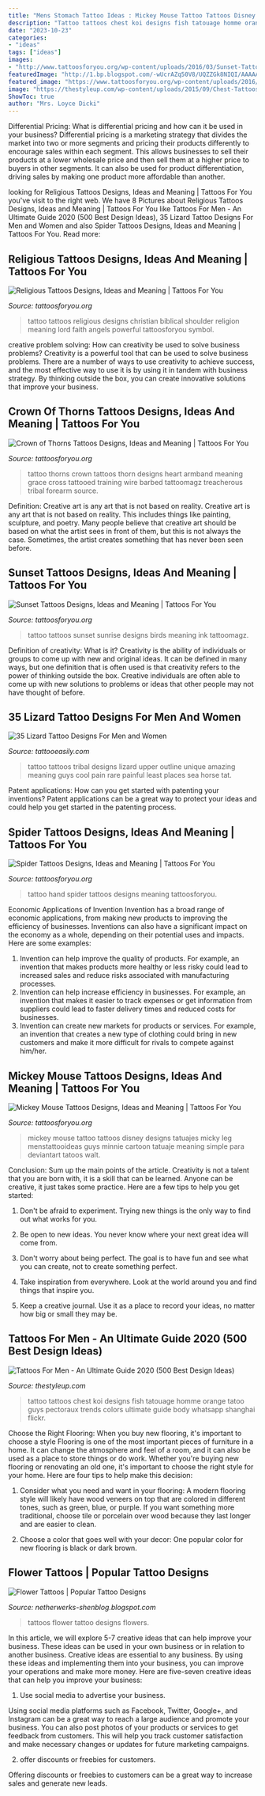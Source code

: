 ```yaml
---
title: "Mens Stomach Tattoo Ideas : Mickey Mouse Tattoo Tattoos Disney Designs Tatuajes Micky Leg Menstattooideas Guys Minnie Cartoon Tatuaje Meaning Simple Para Deviantart Tatoos Walt"
description: "Tattoo tattoos chest koi designs fish tatouage homme orange tatoo guys pectoraux trends colors ultimate guide body whatsapp shanghai flickr"
date: "2023-10-23"
categories:
- "ideas"
tags: ["ideas"]
images:
- "http://www.tattoosforyou.org/wp-content/uploads/2016/03/Sunset-Tattoos-for-Men.jpg"
featuredImage: "http://1.bp.blogspot.com/-wUcrAZq50V8/UQZZGk8NIQI/AAAAAAAANu0/ehEADGOhKDw/s1600/Flowers_tattoo_221.jpg"
featured_image: "https://www.tattoosforyou.org/wp-content/uploads/2016/03/Thorn-Crown-Tattoo.jpg"
image: "https://thestyleup.com/wp-content/uploads/2015/09/Chest-Tattoos-for-Men-120.jpg"
ShowToc: true
author: "Mrs. Loyce Dicki"
---
```



Differential Pricing: What is differential pricing and how can it be used in your business?
Differential pricing is a marketing strategy that divides the market into two or more segments and pricing their products differently to encourage sales within each segment. This allows businesses to sell their products at a lower wholesale price and then sell them at a higher price to buyers in other segments. It can also be used for product differentiation, driving sales by making one product more affordable than another.

	

		
looking for Religious Tattoos Designs, Ideas and Meaning | Tattoos For You you've visit to the right web. We have 8 Pictures about Religious Tattoos Designs, Ideas and Meaning | Tattoos For You like Tattoos For Men - An Ultimate Guide 2020 (500 Best Design Ideas), 35 Lizard Tattoo Designs For Men and Women and also Spider Tattoos Designs, Ideas and Meaning | Tattoos For You. Read more:
		
    
## Religious Tattoos Designs, Ideas And Meaning | Tattoos For You

<img loading=lazy src="http://www.tattoosforyou.org/wp-content/uploads/2013/09/Religious-Tattoo-Designs-For-Men-764x1024.jpg" onerror="this.onerror=null;this.src='https://tse2.mm.bing.net/th?id=OIP.xOn1c8wnxqDBKsMxuWXgvgHaJ7&amp;pid=15.1';" alt="Religious Tattoos Designs, Ideas and Meaning | Tattoos For You">

_Source: tattoosforyou.org_

>tattoo tattoos religious designs christian biblical shoulder religion meaning lord faith angels powerful tattoosforyou symbol. 

	

creative problem solving: How can creativity be used to solve business problems?
Creativity is a powerful tool that can be used to solve business problems. There are a number of ways to use creativity to achieve success, and the most effective way to use it is by using it in tandem with business strategy. By thinking outside the box, you can create innovative solutions that improve your business.

    
## Crown Of Thorns Tattoos Designs, Ideas And Meaning | Tattoos For You

<img loading=lazy src="https://www.tattoosforyou.org/wp-content/uploads/2016/03/Thorn-Crown-Tattoo.jpg" onerror="this.onerror=null;this.src='https://tse1.mm.bing.net/th?id=OIP.xoFSCFmvLE5TlOFKAEIBJAHaJ6&amp;pid=15.1';" alt="Crown of Thorns Tattoos Designs, Ideas and Meaning | Tattoos For You">

_Source: tattoosforyou.org_

>tattoo thorns crown tattoos thorn designs heart armband meaning grace cross tattooed training wire barbed tattoomagz treacherous tribal forearm source. 

	

Definition: Creative art is any art that is not based on reality.
Creative art is any art that is not based on reality. This includes things like painting, sculpture, and poetry. Many people believe that creative art should be based on what the artist sees in front of them, but this is not always the case. Sometimes, the artist creates something that has never been seen before.

    
## Sunset Tattoos Designs, Ideas And Meaning | Tattoos For You

<img loading=lazy src="http://www.tattoosforyou.org/wp-content/uploads/2016/03/Sunset-Tattoos-for-Men.jpg" onerror="this.onerror=null;this.src='https://tse2.mm.bing.net/th?id=OIP.Ixfs6w9KaOUUPrwyndbgRQHaJ4&amp;pid=15.1';" alt="Sunset Tattoos Designs, Ideas and Meaning | Tattoos For You">

_Source: tattoosforyou.org_

>tattoo tattoos sunset sunrise designs birds meaning ink tattoomagz. 

	

Definition of creativity: What is it?
Creativity is the ability of individuals or groups to come up with new and original ideas. It can be defined in many ways, but one definition that is often used is that creativity refers to the power of thinking outside the box. Creative individuals are often able to come up with new solutions to problems or ideas that other people may not have thought of before.

    
## 35 Lizard Tattoo Designs For Men And Women

<img loading=lazy src="http://www.tattooeasily.com/wp-content/uploads/2013/03/Lizard-Tattoo-Designs-For-Men-and-Women-16.jpg" onerror="this.onerror=null;this.src='https://tse1.mm.bing.net/th?id=OIP.MLzta3wjBNMuBcCWk_B0MgHaKt&amp;pid=15.1';" alt="35 Lizard Tattoo Designs For Men and Women">

_Source: tattooeasily.com_

>tattoo tattoos tribal designs lizard upper outline unique amazing meaning guys cool pain rare painful least places sea horse tat. 

	

Patent applications: How can you get started with patenting your inventions?
Patent applications can be a great way to protect your ideas and could help you get started in the patenting process.

    
## Spider Tattoos Designs, Ideas And Meaning | Tattoos For You

<img loading=lazy src="http://www.tattoosforyou.org/wp-content/uploads/2013/11/Spider-Tattoos.jpg" onerror="this.onerror=null;this.src='https://tse4.mm.bing.net/th?id=OIP.S_0fqUYBJ1YtVYlJtfNi_wHaJ4&amp;pid=15.1';" alt="Spider Tattoos Designs, Ideas and Meaning | Tattoos For You">

_Source: tattoosforyou.org_

>tattoo hand spider tattoos designs meaning tattoosforyou. 

	

Economic Applications of Invention
Invention has a broad range of economic applications, from making new products to improving the efficiency of businesses. Inventions can also have a significant impact on the economy as a whole, depending on their potential uses and impacts. Here are some examples: 
1. Invention can help improve the quality of products. For example, an invention that makes products more healthy or less risky could lead to increased sales and reduce risks associated with manufacturing processes. 
2. Invention can help increase efficiency in businesses. For example, an invention that makes it easier to track expenses or get information from suppliers could lead to faster delivery times and reduced costs for businesses. 
3. Invention can create new markets for products or services. For example, an invention that creates a new type of clothing could bring in new customers and make it more difficult for rivals to compete against him/her.

    
## Mickey Mouse Tattoos Designs, Ideas And Meaning | Tattoos For You

<img loading=lazy src="https://www.tattoosforyou.org/wp-content/uploads/2016/05/Tattoos-of-Mickey-Mouse.jpg" onerror="this.onerror=null;this.src='https://tse2.mm.bing.net/th?id=OIP.wsNhhyRRFbc_Xjg_0t1AYAHaJ6&amp;pid=15.1';" alt="Mickey Mouse Tattoos Designs, Ideas and Meaning | Tattoos For You">

_Source: tattoosforyou.org_

>mickey mouse tattoo tattoos disney designs tatuajes micky leg menstattooideas guys minnie cartoon tatuaje meaning simple para deviantart tatoos walt. 

	

Conclusion: Sum up the main points of the article.
Creativity is not a talent that you are born with, it is a skill that can be learned. Anyone can be creative, it just takes some practice. Here are a few tips to help you get started:
1. Don't be afraid to experiment. Trying new things is the only way to find out what works for you.

2. Be open to new ideas. You never know where your next great idea will come from.

3. Don't worry about being perfect. The goal is to have fun and see what you can create, not to create something perfect.

4. Take inspiration from everywhere. Look at the world around you and find things that inspire you.

5. Keep a creative journal. Use it as a place to record your ideas, no matter how big or small they may be.

    
## Tattoos For Men - An Ultimate Guide 2020 (500 Best Design Ideas)

<img loading=lazy src="https://thestyleup.com/wp-content/uploads/2015/09/Chest-Tattoos-for-Men-120.jpg" onerror="this.onerror=null;this.src='https://tse4.mm.bing.net/th?id=OIP.Ti1RppqYEdOyR8Cv7aj8dgHaLC&amp;pid=15.1';" alt="Tattoos For Men - An Ultimate Guide 2020 (500 Best Design Ideas)">

_Source: thestyleup.com_

>tattoo tattoos chest koi designs fish tatouage homme orange tatoo guys pectoraux trends colors ultimate guide body whatsapp shanghai flickr. 

	

Choose the Right Flooring: When you buy new flooring, it's important to choose a style
Flooring is one of the most important pieces of furniture in a home. It can change the atmosphere and feel of a room, and it can also be used as a place to store things or do work. Whether you're buying new flooring or renovating an old one, it's important to choose the right style for your home. Here are four tips to help make this decision: 
1. Consider what you need and want in your flooring: A modern flooring style will likely have wood veneers on top that are colored in different tones, such as green, blue, or purple. If you want something more traditional, choose tile or porcelain over wood because they last longer and are easier to clean. 

2. Choose a color that goes well with your decor: One popular color for new flooring is black or dark brown.

    
## Flower Tattoos | Popular Tattoo Designs

<img loading=lazy src="http://1.bp.blogspot.com/-wUcrAZq50V8/UQZZGk8NIQI/AAAAAAAANu0/ehEADGOhKDw/s1600/Flowers_tattoo_221.jpg" onerror="this.onerror=null;this.src='https://tse3.mm.bing.net/th?id=OIP.3-mibfn04xFMfls0zuk55gHaLH&amp;pid=15.1';" alt="Flower Tattoos | Popular Tattoo Designs">

_Source: netherwerks-shenblog.blogspot.com_

>tattoos flower tattoo designs flowers. 

	

In this article, we will explore 5-7 creative ideas that can help improve your business. These ideas can be used in your own business or in relation to another business.
Creative ideas are essential to any business. By using these ideas and implementing them into your business, you can improve your operations and make more money. Here are five-seven creative ideas that can help you improve your business:
1. Use social media to advertise your business.

Using social media platforms such as Facebook, Twitter, Google+, and Instagram can be a great way to reach a large audience and promote your business. You can also post photos of your products or services to get feedback from customers. This will help you track customer satisfaction and make necessary changes or updates for future marketing campaigns.

2. offer discounts or freebies for customers.

Offering discounts or freebies to customers can be a great way to increase sales and generate new leads.

